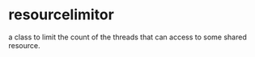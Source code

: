 resourcelimitor
===============

a class to  limit the count of the threads that can access to some shared resource.